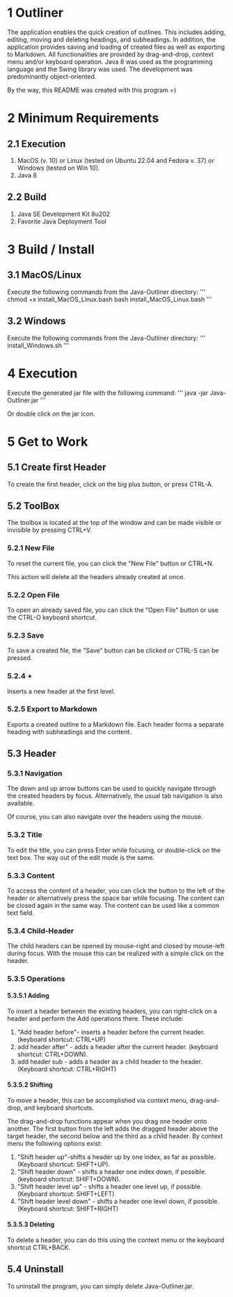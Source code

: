 # 1 Outliner

The application enables the quick creation of outlines. This includes adding, editing, moving and deleting headings, and subheadings. In addition, the application provides saving and loading of created files as well as exporting to Markdown.
All functionalities are provided by drag-and-drop, context menu and/or keyboard operation.
Java 8 was used as the programming language and the Swing library was used. The development was predominantly object-oriented.

By the way, this README was created with this program =)

# 2 Minimum Requirements



## 2.1 Execution

1. MacOS (v. 10) or Linux (tested on Ubuntu 22.04 and Fedora v. 37) or Windows (tested on Win 10).
2. Java 8

## 2.2 Build

1. Java SE Development Kit 8u202 
2. Favorite Java Deployment Tool

# 3 Build / Install



## 3.1 MacOS/Linux

Execute the following commands from the Java-Outliner directory:
'''
chmod +x install_MacOS_Linux.bash
bash install_MacOS_Linux.bash
'''

## 3.2 Windows

Execute the following commands from the Java-Outliner directory:
'''
install_Windows.sh
'''


# 4 Execution

Execute the generated jar file with the following command:
'''
java -jar Java-Outliner.jar
'''

Or double click on the jar icon.

# 5 Get to Work

 

## 5.1 Create first Header

To create the first header, click on the big plus button, or press CTRL-A.

## 5.2 ToolBox

The toolbox is located at the top of the window and can be made visible or invisible by pressing CTRL+V.

### 5.2.1 New File

To reset the current file, you can click the "New File" button or CTRL+N.

This action will delete all the headers already created at once.

### 5.2.2 Open File

To open an already saved file, you can click the "Open File" button or use the CTRL-O keyboard shortcut.

### 5.2.3 Save

To save a created file, the "Save" button can be clicked or CTRL-S can be pressed.

### 5.2.4 +

Inserts a new header at the first level.

### 5.2.5 Export to Markdown

Exports a created outline to a Markdown file. Each header forms a separate heading with subheadings and the content.

## 5.3 Header

 

### 5.3.1 Navigation

The down and up arrow buttons can be used to quickly navigate through the created headers by focus. Alternatively, the usual tab navigation is also available.

Of course, you can also navigate over the headers using the mouse.

### 5.3.2 Title

To edit the title, you can press Enter while focusing, or double-click on the text box.
The way out of the edit mode is the same.

### 5.3.3 Content

To access the content of a header, you can click the button to the left of the header or alternatively press the space bar while focusing. The content can be closed again in the same way.
The content can be used like a common text field.

### 5.3.4 Child-Header

The child headers can be opened by mouse-right and closed by mouse-left during focus. With the mouse this can be realized with a simple click on the header.

### 5.3.5 Operations

 

#### 5.3.5.1 Adding

To insert a header between the existing headers, you can right-click on a header and perform the Add operations there.
These include:
1. "Add header before"- inserts a header before the current header. (keyboard shortcut: CTRL+UP)
2. add header after" - adds a header after the current header. (keyboard shortcut: CTRL+DOWN).
3. add header sub - adds a header as a child header to the header. (Keyboard shortcut: CTRL+RIGHT)

#### 5.3.5.2 Shifting

To move a header, this can be accomplished via context menu, drag-and-drop, and keyboard shortcuts.

The drag-and-drop functions appear when you drag one header onto another. The first button from the left adds the dragged header above the target header, the second below and the third as a child header.
By context menu the following options exist:
1. "Shift header up"-shifts a header up by one index, as far as possible. (Keyboard shortcut: SHIFT+UP).
2. "Shift header down" - shifts a header one index down, if possible. (keyboard shortcut: SHIFT+DOWN).
3. "Shift header level up" - shifts a header one level up, if possible. (Keyboard shortcut: SHIFT+LEFT)
4. "Shift header level down" - shifts a header one level down, if possible. (Keyboard shortcut: SHIFT+RIGHT)

#### 5.3.5.3 Deleting

To delete a header, you can do this using the context menu or the keyboard shortcut CTRL+BACK.

## 5.4 Uninstall

To uninstall the program, you can simply delete Java-Outliner.jar.

